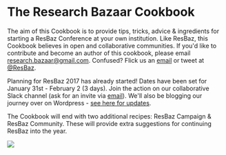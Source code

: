 # The Research Bazaar Cookbook

The aim of this Cookbook is to provide tips, tricks, advice & ingredients for starting a ResBaz Conference at your own institution. Like ResBaz, this Cookbook believes in open and collaborative communities. If you'd like to contribute and become an author of this cookbook, please email [research.bazaar@gmail.com](research.bazaar@gmail.com). Confused? Flick us an [email](research.bazaar@gmail.com) or tweet at [@ResBaz](www.twitter.com/resbaz).

Planning for ResBaz 2017 has already started! Dates have been set for January 31st - February 2 (3 days). Join the action on our collaborative Slack channel (ask for an invite via [email](research.bazaar@gmail.com)). We'll also be blogging our journey over on Wordpress - [see here for updates](resbaz.blog.wordpress.com). 

The Cookbook will end with two additional recipes: ResBaz Campaign & ResBaz Community. These will provide extra suggestions for continuing ResBaz into the year. 

![](http://65.media.tumblr.com/1423cd1418b77aa438f7683bee97e139/tumblr_inline_o27opvUYDv1ssbz72_500.jpg)
